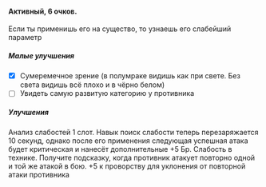 #### Активный, 6 очков.
Если ты применишь его на существо, то узнаешь его слабейший параметр
##### Малые улучшения
- [x] Сумеремечное зрение (в полумраке видишь как при свете. Без света видишь всё плохо и в чёрно белом)
- [ ] Увидеть самую развитую категорию у противника

##### Улучшения
Анализ слабостей 1 слот. Навык поиск слабости теперь перезаряжается 10 секунд, однако после его применения следующая успешная атака будет критическая и нанесёт дополнительные +5 Бр.
Слабость в технике. Получите подсказку, когда противник атакует повторно одной и той же атакой в бою. +5 к проворству для уклонения от повторной атаки противника